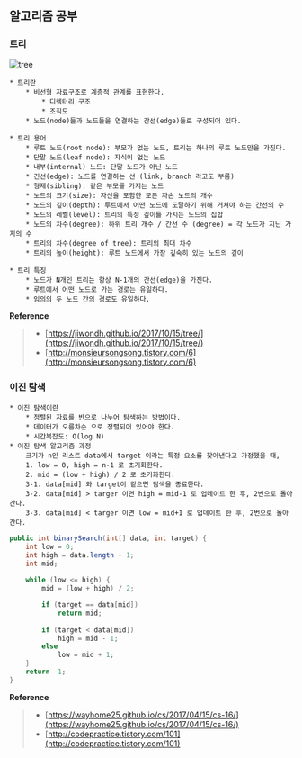 ## 알고리즘 공부

### 트리
![tree](/contents/images/tree.png)

    * 트리란
        * 비선형 자료구조로 계층적 관계를 표현한다.
            * 디렉터리 구조
            * 조직도
        * 노드(node)들과 노드들을 연결하는 간선(edge)들로 구성되어 있다.
        
    * 트리 용어
        * 루트 노드(root node): 부모가 없는 노드, 트리는 하나의 루트 노드만을 가진다.
        * 단말 노드(leaf node): 자식이 없는 노드
        * 내부(internal) 노드: 단말 노드가 아닌 노드
        * 긴선(edge): 노드를 연결하는 선 (link, branch 라고도 부름)
        * 형제(sibling): 같은 부모를 가지는 노드
        * 노드의 크기(size): 자신을 포함한 모든 자손 노드의 개수
        * 노드의 깊이(depth): 루트에서 어떤 노드에 도달하기 위해 거쳐야 하는 간선의 수
        * 노드의 레벨(level): 트리의 특정 깊이를 가지는 노드의 집합
        * 노드의 차수(degree): 하위 트리 개수 / 간선 수 (degree) = 각 노드가 지닌 가지의 수
        * 트리의 차수(degree of tree): 트리의 최대 차수
        * 트리의 높이(height): 루트 노드에서 가장 깊숙히 있는 노드의 깊이
        
    * 트리 특징
        * 노드가 N개인 트리는 항상 N-1개의 간선(edge)을 가진다.
        * 루트에서 어떤 노드로 가는 경로는 유일하다. 
        * 임의의 두 노드 간의 경로도 유일하다.
        
**Reference**
> - [https://jiwondh.github.io/2017/10/15/tree/](https://jiwondh.github.io/2017/10/15/tree/)
> - [http://monsieursongsong.tistory.com/6](http://monsieursongsong.tistory.com/6)

### 이진 탐색
    * 이진 탐색이란
        * 정렬된 자료를 반으로 나누어 탐색하는 방법이다.
        * 데이터가 오름차순 으로 정렬되어 있어야 한다. 
        * 시간복잡도: O(log N)
    * 이진 탐색 알고리즘 과정
        크기가 n인 리스트 data에서 target 이라는 특정 요소를 찾아낸다고 가정했을 때,
        1. low = 0, high = n-1 로 초기화한다.
        2. mid = (low + high) / 2 로 초기화한다.
        3-1. data[mid] 와 target이 같으면 탐색을 종료한다.
        3-2. data[mid] > targer 이면 high = mid-1 로 업데이트 한 후, 2번으로 돌아간다.
        3-3. data[mid] < targer 이면 low = mid+1 로 업데이트 한 후, 2번으로 돌아간다.
    
~~~java
public int binarySearch(int[] data, int target) {
    int low = 0;
    int high = data.length - 1;
    int mid;
    
    while (low <= high) {
        mid = (low + high) / 2;

        if (target == data[mid])
            return mid;
        
        if (target < data[mid])
            high = mid - 1;
        else
            low = mid + 1;
    }
    return -1;
}
~~~
**Reference**
> - [https://wayhome25.github.io/cs/2017/04/15/cs-16/](https://wayhome25.github.io/cs/2017/04/15/cs-16/)
> - [http://codepractice.tistory.com/101](http://codepractice.tistory.com/101)